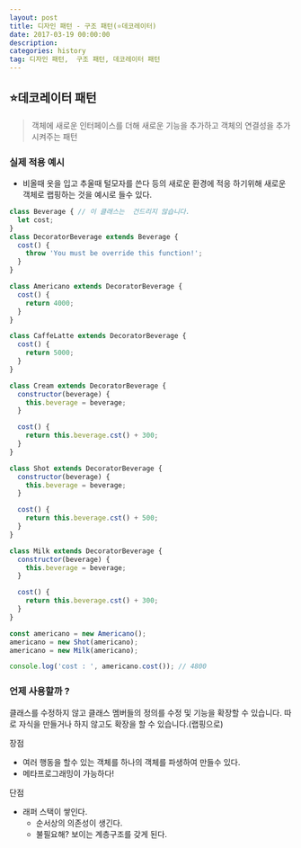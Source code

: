 ```yaml
---
layout: post
title: 디자인 패턴 - 구조 패턴(⭐데코레이터)
date: 2017-03-19 00:00:00
description:
categories: history
tag: 디자인 패턴,  구조 패턴, 데코레이터 패턴
---
```


## ⭐데코레이터 패턴

> 객체에 새로운 인터페이스를 더해 새로운 기능을 추가하고 객체의 연결성을 추가 시켜주는 패턴

### 실제 적용 예시

- 비올때 옷을 입고 추울때 털모자를 쓴다 등의 새로운 환경에 적응 하기위해 새로운 객체로 랩핑하는 것을 예시로 들수 있다.

```jsx
class Beverage { // 이 클래스는  건드리지 않습니다.
  let cost;
}
class DecoratorBeverage extends Beverage {
  cost() {
    throw 'You must be override this function!';
  }
}

class Americano extends DecoratorBeverage {
  cost() {
    return 4000;
  }
}

class CaffeLatte extends DecoratorBeverage {
  cost() {
    return 5000;
  }
}

class Cream extends DecoratorBeverage {
  constructor(beverage) {
    this.beverage = beverage;
  }

  cost() {
    return this.beverage.cst() + 300;
  }
}

class Shot extends DecoratorBeverage {
  constructor(beverage) {
    this.beverage = beverage;
  }

  cost() {
    return this.beverage.cst() + 500;
  }
}

class Milk extends DecoratorBeverage {
  constructor(beverage) {
    this.beverage = beverage;
  }

  cost() {
    return this.beverage.cst() + 300;
  }
}

const americano = new Americano();
americano = new Shot(americano);
americano = new Milk(americano);

console.log('cost : ', americano.cost()); // 4800
```

### 언제 사용할까 ?

클래스를 수정하지 않고 클래스 멤버들의 정의를 수정 및 기능을 확장할 수 있습니다. 따로 자식을 만들거나 하지 않고도 확장을 할 수 있습니다.(랩핑으로)

장점

- 여러 행동을 할수 있는 객체를 하나의 객체를 파생하여 만들수 있다.
- 메타프로그래밍이 가능하다!

단점

- 래퍼 스택이 쌓인다.
  - 순서상의 의존성이 생긴다.
  - 불필요해? 보이는 계층구조를 갖게 된다.
